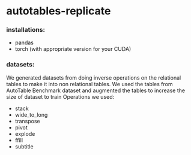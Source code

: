 # autotables-replicate

### installations:
- pandas
- torch (with appropriate version for your CUDA)

### datasets:
We generated datasets from doing inverse operations on the relational tables to make it into non relational tables. We used the tables from AutoTable Benchmark dataset and augmented the tables to increase the size of dataset to train
Operations we used:
- stack
- wide_to_long
- transpose
- pivot
- explode
- ffill
- subtitle


